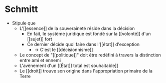 # Schmitt
- Stipule que
  - L'[[essence]] de la souveraineté réside dans la décision
    - En fait, le système juridique est fondé sur la [[volonté]] d'un [[sujet]] fort
    - Ce dernier décide quoi faire dans l'[[état]] d'exception
      - → C'est le [[décisionnisme]]
  - Le concept de "[[politique]]" doit être redéfini à travers la distinction entre ami et ennemi
  - L'avènement d'un [[État]] total est souhaitable]]
  - Le [[droit]] trouve son origine dans l'appropriation primaire de la Terre

